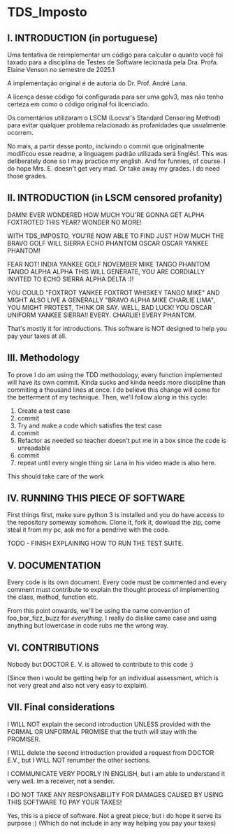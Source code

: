 # TDS_Imposto

## I. INTRODUCTION (in portuguese)
Uma tentativa de reimplementar um código para calcular o quanto você foi taxado para a disciplina de Testes de Software lecionada pela Dra. Profa. Elaine Venson no semestre de 2025.1

A implementação original é de autoria do Dr. Prof. André Lana. 

A licença desse código foi configurada para ser uma gplv3, mas não tenho certeza em como o código original foi licenciado. 

Os comentários utilizaram o LSCM (Locvst's Standard Censoring Method) para evitar qualquer problema relacionado às profanidades que usualmente ocorrem.

No mais, a partir desse ponto, incluindo o commit que originalmente modificou esse readme, a linguagem padrão utilizada será !inglês!.
This was deliberately done so I may practice my english. And for funnies, of course. I do hope Mrs. E. doesn't get very mad. Or take 
away my grades. I do need those grades. 

## II. INTRODUCTION (in LSCM censored profanity)

DAMN! EVER WONDERED HOW MUCH YOU'RE GONNA GET ALPHA FOXTROTED THIS YEAR? WONDER NO MORE!

WITH TDS_IMPOSTO, YOU'RE NOW ABLE TO FIND JUST HOW MUCH THE BRAVO GOLF WILL SIERRA ECHO PHANTOM OSCAR OSCAR YANKEE PHANTOM! 

FEAR NOT! INDIA YANKEE GOLF NOVEMBER MIKE TANGO PHANTOM TANGO ALPHA ALPHA THIS WILL GENERATE, YOU ARE CORDIALLY INVITED TO ECHO SIERRA ALPHA DELTA :)!

YOU COULD "FOXTROT YANKEE FOXTROT WHISKEY TANGO MIKE" AND MIGHT ALSO LIVE A GENERALLY "BRAVO ALPHA MIKE CHARLIE LIMA", YOU MIGHT PROTEST, THINK OR SAY. WELL, BAD LUCK! YOU OSCAR UNIFORM YANKEE SIERRA!!
EVERY. CHARLIE! EVERY PHANTOM. 

That's mostly it for introductions. This software is NOT designed to help you pay your taxes at all.

## III. Methodology

To prove I do am using the TDD methodology, every function implemented will have its own commit. Kinda sucks and kinda needs more discipline than 
commiting a thousand lines at once. I do believe this change will come for the betterment of my technique. Then, we'll follow along in this cycle:

1. Create a test case
2. commit
3. Try and make a code which satisfies the test case
4. commit
5. Refactor as needed so teacher doesn't put me in a box since the code is unreadable
6. commit
7. repeat until every single thing sir Lana in his video made is also here.

This should take care of the work

## IV. RUNNING THIS PIECE OF SOFTWARE
First things first, make sure python 3 is installed and you do have access to the repository someway somehow. Clone it, fork it, dowload the zip, come steal it from my pc, ask me for a pendrive with the code.

TODO - FINISH EXPLAINING HOW TO RUN THE TEST SUITE. 

## V. DOCUMENTATION
Every code is its own document. Every code must be commented and every comment must contribute to explain the thought process of implementing the class, method, function etc. 

From this point onwards, we'll be using the name convention of foo_bar_fizz_buzz for *everything*. I really do dislike came case and using anything but lowercase in code
rubs me the wrong way.

## VI. CONTRIBUTIONS

Nobody but DOCTOR E. V. is allowed to contribute to this code :)

(Since then i would be getting help for an individual assessment, which is not very great and also not very easy to explain).

## VII. Final considerations
I WILL NOT explain the second introduction UNLESS provided with the FORMAL OR UNFORMAL PROMISE that the truth will stay with the PROMISER.

I WILL delete the second introduction provided a request from DOCTOR E.V., but I WILL NOT renumber the other sections.

I COMMUNICATE VERY POORLY IN ENGLISH, but i am able to understand it very well. Im a receiver, not a sender.

I DO NOT TAKE ANY RESPONSABILITY FOR DAMAGES CAUSED BY USING THIS SOFTWARE TO PAY YOUR TAXES!

Yes, this is a piece of software. Not a great piece, but i do hope it serve its purpose :) (Which do not include in any way helping you pay your taxes)

